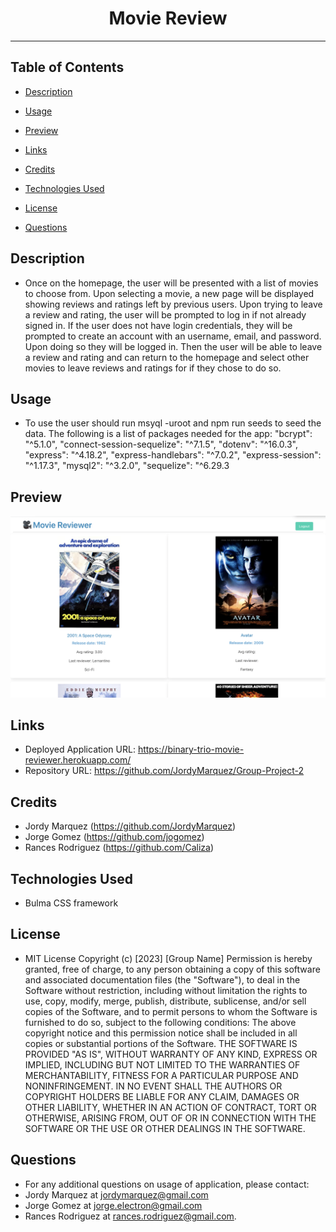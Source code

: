 <div align="center"><h1>Movie Review</h1></div>
<hr />

## Table of Contents

  * [Description](#description)

  * [Usage](#usage)

  * [Preview](#preview)

  * [Links](#links)

  * [Credits](#credits)

  * [Technologies Used](#technologies-used)

  * [License](#license)

  * [Questions](#questions)

## Description
 - Once on the homepage, the user will be presented with a list of movies to choose from. Upon selecting a movie, a new page will be displayed showing reviews and ratings left by previous users. Upon trying to leave a review and rating, the user will be prompted to log in if not already signed in. If the user does not have login credentials, they will be prompted to create an account with an username, email, and password. Upon doing so they will be logged in. Then the user will be able to leave a review and rating and can return to the homepage and select other movies to leave reviews and ratings for if they chose to do so.

## Usage
- To use the user should run msyql -uroot and npm run seeds to seed the data. The following is a list of packages needed for the app: 
       "bcrypt": "\^5.1.0",
       "connect-session-sequelize": "\^7.1.5",
       "dotenv": "\^16.0.3",
       "express": "\^4.18.2",
       "express-handlebars": "\^7.0.2",
       "express-session": "\^1.17.3",
       "mysql2": "\^3.2.0",
       "sequelize": "\^6.29.3

## Preview

 ![movieReview](./assets/images/movie_reviewer.jpg)

## Links

- Deployed Application URL: https://binary-trio-movie-reviewer.herokuapp.com/
- Repository URL: https://github.com/JordyMarquez/Group-Project-2

## Credits
- Jordy Marquez (https://github.com/JordyMarquez)
- Jorge Gomez (https://github.com/jogomez)
- Rances Rodriguez (https://github.com/Caliza)

## Technologies Used

- Bulma CSS framework

## License

- MIT License Copyright (c) [2023] [Group Name] Permission is hereby granted, free of charge, to any person obtaining a copy of this software and associated documentation files (the "Software"), to deal in the Software without restriction, including without limitation the rights to use, copy, modify, merge, publish, distribute, sublicense, and/or sell copies of the Software, and to permit persons to whom the Software is furnished to do so, subject to the following conditions: The above copyright notice and this permission notice shall be included in all copies or substantial portions of the Software. THE SOFTWARE IS PROVIDED "AS IS", WITHOUT WARRANTY OF ANY KIND, EXPRESS OR IMPLIED, INCLUDING BUT NOT LIMITED TO THE WARRANTIES OF MERCHANTABILITY, FITNESS FOR A PARTICULAR PURPOSE AND NONINFRINGEMENT. IN NO EVENT SHALL THE AUTHORS OR COPYRIGHT HOLDERS BE LIABLE FOR ANY CLAIM, DAMAGES OR OTHER LIABILITY, WHETHER IN AN ACTION OF CONTRACT, TORT OR OTHERWISE, ARISING FROM, OUT OF OR IN CONNECTION WITH THE SOFTWARE OR THE USE OR OTHER DEALINGS IN THE SOFTWARE.

## Questions

- For any additional questions on usage of application, please contact:
- Jordy Marquez at jordymarquez@gmail.com
- Jorge Gomez at jorge.electron@gmail.com
- Rances Rodriguez at rances.rodriguez@gmail.com.
